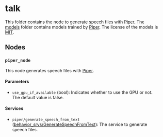 # talk

This folder contains the node to generate speech files with [Piper](https://github.com/rhasspy/piper).
The [models](models) folder contains models trained by [Piper](https://github.com/rhasspy/piper). The license of the models is [MIT](models/MODEL_LICENSE).

## Nodes

### `piper_node`

This node generates speech files with [Piper](https://github.com/rhasspy/piper).

#### Parameters

- `use_gpu_if_available` (bool): Indicates whether to use the GPU or not. The default value is false.

#### Services

- `piper/generate_speech_from_text` ([behavior_srvs/GenerateSpeechFromText](../behavior_srvs/srv/GenerateSpeechFromText.srv)):
  The service to generate speech files.
